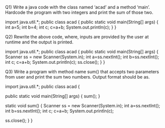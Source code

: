 Q1) Write a java code with the class named ‘acad’ and a method ‘main’.
Hardcode the program with two integers and print the sum of those two.


import java.util.*;
public class acad {
public static void main(String[] args) {
int a=5;
int b=4;
int c;
c=a+b;
System.out.println(c);
}
}


Q2) Rewrite the above code, where, inputs are provided by the user at
runtime and the output is printed.


import java.util.*;
public class acad {
public static void main(String[] args) {
Scanner ss = new Scanner(System.in);
int a=ss.nextInt();
int b=ss.nextInt();
int c;
c=a+b;
System.out.println(c);
ss.close();
}
}


Q3) Write a program with method name sum() that accepts two parameters
from user and print the sum two numbers. Output format should be as.


import java.util.*;
public class acad {

public static void main(String[] args) {
sum();
}

static void sum()
{
Scanner ss = new Scanner(System.in);
int a=ss.nextInt();
int b=ss.nextInt();
int c;
c=a+b;
System.out.println(c);

ss.close();
}
}


